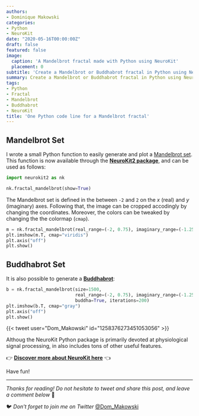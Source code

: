 ```yaml
---
authors:
- Dominique Makowski
categories:
- Python
- NeuroKit
date: "2020-05-16T00:00:00Z"
draft: false
featured: false
image:
  caption: 'A Mandelbrot fractal made with Python using NeuroKit'
  placement: 0
subtitle: 'Create a Mandelbrot or Buddhabrot fractal in Python using NeuroKit.'
summary: Create a Mandelbrot or Buddhabrot fractal in Python using NeuroKit.
tags:
- Python
- Fractal
- Mandelbrot
- Buddhabrot
- NeuroKit
title: 'One Python code line for a Mandelbrot fractal'
---
```


## Mandelbrot Set

I wrote a small Python function to easily generate and plot a [Mandelbrot set](https://en.wikipedia.org/wiki/Mandelbrot_set). This function is now available through the [**NeuroKit2 package**](https://github.com/neuropsychology/NeuroKit#quick-example), and can be used as follows:

```python
import neurokit2 as nk

nk.fractal_mandelbrot(show=True)
```



The Mandelbrot set is defined in the between `-2` and `2` on the *x* (real) and *y* (imaginary) axes. Following that, the image can be cropped accodingly by changing the coordinates. Moreover, the colors can be tweaked by changing the the colormap (`cmap`).

```python
m = nk.fractal_mandelbrot(real_range=(-2, 0.75), imaginary_range=(-1.25, 1.25))
plt.imshow(m.T, cmap="viridis")
plt.axis("off")
plt.show()
```
## Buddhabrot Set

It is also possible to generate a [**Buddhabrot**](https://en.wikipedia.org/wiki/Buddhabrot):

```python
b = nk.fractal_mandelbrot(size=1500,
                          real_range=(-2, 0.75), imaginary_range=(-1.25, 1.25),
                          buddha=True, iterations=200)
plt.imshow(b.T, cmap="gray")
plt.axis("off")
plt.show()
```

{{< tweet user="Dom_Makowski" id="1258376273451053056" >}}



Althoug the NeuroKit Python package is primarily devoted at physiological signal processing, in also includes tons of other useful features.


👉 [**Discover more about NeuroKit here**](https://github.com/neuropsychology/NeuroKit#quick-example) 👈


Have fun!

---

*Thanks for reading! Do not hesitate to tweet and share this post, and leave a comment below* :hugs:

🐦 *Don't forget to join me on Twitter* [@Dom_Makowski](https://twitter.com/Dom_Makowski)
